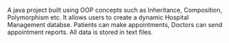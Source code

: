 A java project built using OOP concepts such as Inheritance, Composition, Polymorphism etc. It allows users to create a dynamic Hospital Management databse. Patients can make appointments, Doctors can send appointment reports. All data is stored in text files. 
